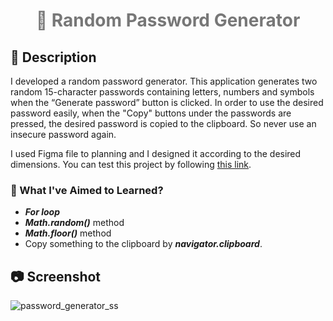 <h1 align="center" style="color:#777;"> 🔑 Random Password Generator </h1>


## :memo: Description

I developed a random password generator. This application generates two random 15-character passwords containing letters, numbers and symbols when the “Generate password” button is clicked. In order to use the desired password easily, when the "Copy" buttons under the passwords are pressed, the desired password is copied to the clipboard. So never use an insecure password again.


I used Figma file to planning and I designed it according to the desired dimensions. You can test this project by following [this link](https://ebrar-password-generator.netlify.app/).
  
### :dart: What I've Aimed to Learned?

- **_For loop_**
- **_Math.random()_** method
- **_Math.floor()_** method
- Copy something to the clipboard by **_navigator.clipboard_**.



## :camera: Screenshot

![password_generator_ss](https://user-images.githubusercontent.com/102172877/207607356-8a841f7f-064c-4565-a3f5-60873be02574.png)
